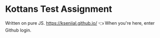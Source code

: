 # Kottans Test Assignment
Written on pure JS.
https://kseniial.github.io/
👈 When you're here, enter Github login.
